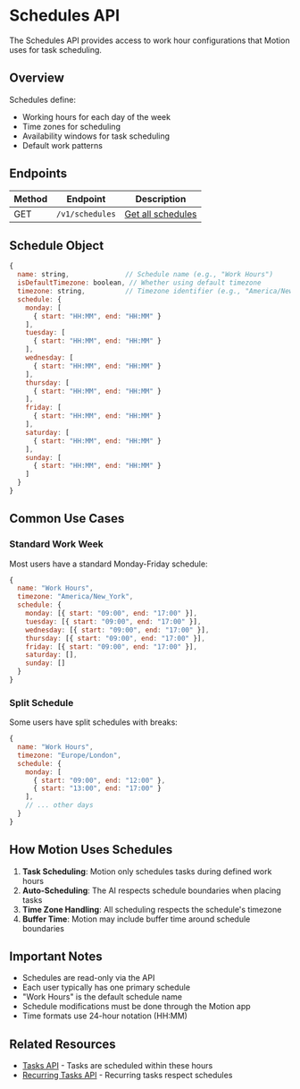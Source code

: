 # Schedules API

The Schedules API provides access to work hour configurations that Motion uses for task scheduling.

## Overview

Schedules define:
- Working hours for each day of the week
- Time zones for scheduling
- Availability windows for task scheduling
- Default work patterns

## Endpoints

| Method | Endpoint | Description |
|--------|----------|-------------|
| GET | `/v1/schedules` | [Get all schedules](./get-schedules.md) |

## Schedule Object

```javascript
{
  name: string,              // Schedule name (e.g., "Work Hours")
  isDefaultTimezone: boolean, // Whether using default timezone
  timezone: string,          // Timezone identifier (e.g., "America/New_York")
  schedule: {
    monday: [
      { start: "HH:MM", end: "HH:MM" }
    ],
    tuesday: [
      { start: "HH:MM", end: "HH:MM" }
    ],
    wednesday: [
      { start: "HH:MM", end: "HH:MM" }
    ],
    thursday: [
      { start: "HH:MM", end: "HH:MM" }
    ],
    friday: [
      { start: "HH:MM", end: "HH:MM" }
    ],
    saturday: [
      { start: "HH:MM", end: "HH:MM" }
    ],
    sunday: [
      { start: "HH:MM", end: "HH:MM" }
    ]
  }
}
```

## Common Use Cases

### Standard Work Week

Most users have a standard Monday-Friday schedule:
```javascript
{
  name: "Work Hours",
  timezone: "America/New_York",
  schedule: {
    monday: [{ start: "09:00", end: "17:00" }],
    tuesday: [{ start: "09:00", end: "17:00" }],
    wednesday: [{ start: "09:00", end: "17:00" }],
    thursday: [{ start: "09:00", end: "17:00" }],
    friday: [{ start: "09:00", end: "17:00" }],
    saturday: [],
    sunday: []
  }
}
```

### Split Schedule

Some users have split schedules with breaks:
```javascript
{
  name: "Work Hours",
  timezone: "Europe/London",
  schedule: {
    monday: [
      { start: "09:00", end: "12:00" },
      { start: "13:00", end: "17:00" }
    ],
    // ... other days
  }
}
```

## How Motion Uses Schedules

1. **Task Scheduling**: Motion only schedules tasks during defined work hours
2. **Auto-Scheduling**: The AI respects schedule boundaries when placing tasks
3. **Time Zone Handling**: All scheduling respects the schedule's timezone
4. **Buffer Time**: Motion may include buffer time around schedule boundaries

## Important Notes

- Schedules are read-only via the API
- Each user typically has one primary schedule
- "Work Hours" is the default schedule name
- Schedule modifications must be done through the Motion app
- Time formats use 24-hour notation (HH:MM)

## Related Resources

- [Tasks API](../tasks/) - Tasks are scheduled within these hours
- [Recurring Tasks API](../recurring-tasks/) - Recurring tasks respect schedules